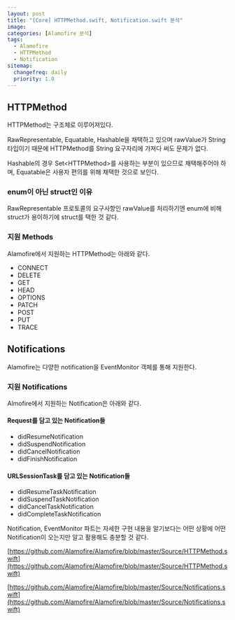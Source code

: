 ```yaml
---
layout: post
title: "[Core] HTTPMethod.swift, Notification.swift 분석"
image:
categories: [Alamofire 분석]
tags: 
  - Alamofire
  - HTTPMethod
  - Notification
sitemap:
  changefreq: daily
  priority: 1.0
---
```


## HTTPMethod

HTTPMethod는 구조체로 이루어져있다. 

RawRepresentable, Equatable, Hashable을 채택하고 있으며 rawValue가 String 타입이기 때문에 HTTPMethod를 String 요구자리에 가져다 써도 문제가 없다.

Hashable의 경우 Set\<HTTPMethod\>를 사용하는 부분이 있으므로 채택해주어야 하며, Equatable은 사용자 편의를 위해 채택한 것으로 보인다.



### enum이 아닌 struct인 이유

RawRepresentable 프로토콜의 요구사항인 rawValue를 처리하기엔 enum에 비해 struct가 용이하기에 struct를 택한 것 같다.



### 지원 Methods

Alamofire에서 지원하는 HTTPMethod는 아래와 같다.

- CONNECT
- DELETE
- GET
- HEAD
- OPTIONS
- PATCH
- POST
- PUT
- TRACE



## Notifications

Alamofire는 다양한 notification을 EventMonitor 객체를 통해 지원한다.



### 지원 Notifications

Almofire에서 지원하는 Notification은 아래와 같다.

#### Request를 담고 있는 Notification들

- didResumeNotification
- didSuspendNotification
- didCancelNotification
- didFinishNotification

#### URLSessionTask를 담고 있는 Notification들

- didResumeTaskNotification
- didSuspendTaskNotification
- didCancelTaskNotification
- didCompleteTaskNotification



Notification, EventMonitor 파트는 자세한 구현 내용을 알기보다는 어떤 상황에 어떤 Notification이 오는지만 알고 활용해도 충분할 것 같다.



[https://github.com/Alamofire/Alamofire/blob/master/Source/HTTPMethod.swift](https://github.com/Alamofire/Alamofire/blob/master/Source/HTTPMethod.swift)

[https://github.com/Alamofire/Alamofire/blob/master/Source/Notifications.swift](https://github.com/Alamofire/Alamofire/blob/master/Source/Notifications.swift)

